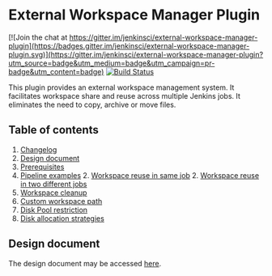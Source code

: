 # External Workspace Manager Plugin

[![Join the chat at https://gitter.im/jenkinsci/external-workspace-manager-plugin](https://badges.gitter.im/jenkinsci/external-workspace-manager-plugin.svg)](https://gitter.im/jenkinsci/external-workspace-manager-plugin?utm_source=badge&utm_medium=badge&utm_campaign=pr-badge&utm_content=badge)
[![Build Status](https://ci.jenkins.io/buildStatus/icon?job=Plugins/external-workspace-manager-plugin/master)](https://ci.jenkins.io/job/Plugins/job/external-workspace-manager-plugin/job/master/)

This plugin provides an external workspace management system.
It facilitates workspace share and reuse across multiple Jenkins jobs.
It eliminates the need to copy, archive or move files.

## Table of contents
1. [Changelog](CHANGELOG.md)
1. [Design document](#design-document)
1. [Prerequisites](doc/PREREQUISITES.md)
1. [Pipeline examples](doc/PIPELINE_EXAMPLES.md)
    2. [Workspace reuse in same job](doc/PIPELINE_EXAMPLES.md#workspace-reuse-in-same-job)
    2. [Workspace reuse in two different jobs](doc/PIPELINE_EXAMPLES.md#workspace-reuse-in-two-different-jobs)
1. [Workspace cleanup](doc/WORKSPACE_CLEANUP.md)
1. [Custom workspace path](doc/CUSTOM_WORKSPACE_PATH.md)
1. [Disk Pool restriction](doc/DISK_POOL_RESTRICTION.md)
1. [Disk allocation strategies](doc/ALLOCATION_STRATEGIES.md)

## Design document

The design document may be accessed [here](https://docs.google.com/document/d/1yiisnsR7qg3XEEvch8vocWbitSUCZcoQ-pfzEVFg1eA/edit?usp=sharing).
